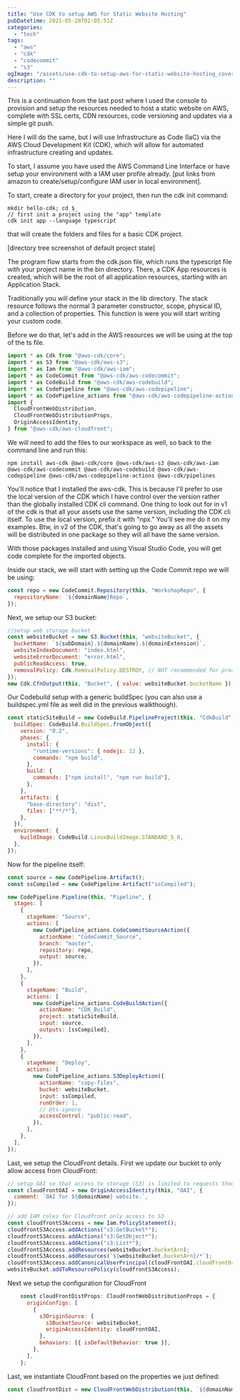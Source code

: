 ```yaml
---
title: "Use CDK to setup AWS for Static Website Hosting"
pubDatetime: 2021-05-28T02:05:51Z
categories:
  - "tech"
tags:
  - "aws"
  - "cdk"
  - "codecommit"
  - "s3"
ogImage: "/assets/use-cdk-to-setup-aws-for-static-website-hosting_cover.png"
description: ""
---
```


This is a continuation from the last post where I used the console to provision and setup the resources needed to host a static website on AWS, complete with SSL certs, CDN resources, code versioning and updates via a simple git push.

Here I will do the same, but I will use Infrastructure as Code (IaC) via the AWS Cloud Development Kit (CDK), which will allow for automated infrastructure creating and updates.

To start, I assume you have used the AWS Command Line Interface or have setup your environment with a IAM user profile already. \[put links from amazon to create/setup/configure IAM user in local environment\].

To start, create a directory for your project, then run the cdk init command:

```shell
mkdir hello-cdk; cd $_
// first init a project using the "app" template
cdk init app --language typescript
```

that will create the folders and files for a basic CDK project.

\[directory tree screenshot of default project state\]

The program flow starts from the cdk.json file, which runs the typescript file with your project name in the bin directory. There, a CDK App resources is created, which will be the root of all application resources, starting with an Application Stack.

Traditionally you will define your stack in the lib directory. The stack resource follows the normal 3 parameter constructor, scope, physical ID, and a collection of properties. This function is were you will start writing your custom code.

Before we do that, let's add in the AWS resources we will be using at the top of the ts file.

```javascript
import * as Cdk from "@aws-cdk/core";
import * as S3 from "@aws-cdk/aws-s3";
import * as Iam from "@aws-cdk/aws-iam";
import * as CodeCommit from "@aws-cdk/aws-codecommit";
import * as CodeBuild from "@aws-cdk/aws-codebuild";
import * as CodePipeline from "@aws-cdk/aws-codepipeline";
import * as CodePipeline_actions from "@aws-cdk/aws-codepipeline-actions";
import {
  CloudFrontWebDistribution,
  CloudFrontWebDistributionProps,
  OriginAccessIdentity,
} from "@aws-cdk/aws-cloudfront";
```

We will need to add the files to our workspace as well, so back to the command line and run this:

```shell
npm install aws-cdk @aws-cdk/core @aws-cdk/aws-s3 @aws-cdk/aws-iam @aws-cdk/aws-codecommit @aws-cdk/aws-codebuild @aws-cdk/aws-codepipeline @aws-cdk/aws-codepipeline-actions @aws-cdk/pipelines
```

You'll notice that I installed the aws-cdk. This is because I'll prefer to use the local version of the CDK which I have control over the version rather than the globally installed CDK cli command. One thing to look out for in v1 of the cdk is that all your assets use the same version, including the CDK cli itself. To use the local version, prefix it with "npx." You'll see me do it on my examples. Btw, in v2 of the CDK, that's going to go away as all the assets will be distributed in one package so they will all have the same version.

With those packages installed and using Visual Studio Code, you will get code complete for the imported objects.

Inside our stack, we will start with setting up the Code Commit repo we will be using:

```javascript
const repo = new CodeCommit.Repository(this, "WorkshopRepo", {
  repositoryName: `${domainName}Repo`,
});
```

Next, we setup our S3 bucket:

```javascript
//setup web storage bucket
const websiteBucket = new S3.Bucket(this, "websiteBucket", {
  bucketName: `${subDomain}.${domainName}.${domainExtension}`,
  websiteIndexDocument: "index.html",
  websiteErrorDocument: "error.html",
  publicReadAccess: true,
  removalPolicy: Cdk.RemovalPolicy.DESTROY, // NOT recommended for production code
});
new Cdk.CfnOutput(this, "Bucket", { value: websiteBucket.bucketName });
```

Our Codebuild setup with a generic buildSpec (you can also use a buildspec.yml file as well did in the previous walkthough).

```javascript
const staticSiteBuild = new CodeBuild.PipelineProject(this, "CdkBuild", {
  buildSpec: CodeBuild.BuildSpec.fromObject({
    version: "0.2",
    phases: {
      install: {
        "runtime-versions": { nodejs: 12 },
        commands: "npm build",
      },
      build: {
        commands: ["npm install", "npm run build"],
      },
    },
    artifacts: {
      "base-directory": "dist",
      files: ["**/*"],
    },
  }),
  environment: {
    buildImage: CodeBuild.LinuxBuildImage.STANDARD_5_0,
  },
});
```

Now for the pipeline itself:

```javascript
const source = new CodePipeline.Artifact();
const ssCompiled = new CodePipeline.Artifact("ssCompiled");

new CodePipeline.Pipeline(this, "Pipeline", {
  stages: [
    {
      stageName: "Source",
      actions: [
        new CodePipeline_actions.CodeCommitSourceAction({
          actionName: "CodeCommit_Source",
          branch: "master",
          repository: repo,
          output: source,
        }),
      ],
    },
    {
      stageName: "Build",
      actions: [
        new CodePipeline_actions.CodeBuildAction({
          actionName: "CDK_Build",
          project: staticSiteBuild,
          input: source,
          outputs: [ssCompiled],
        }),
      ],
    },
    {
      stageName: "Deploy",
      actions: [
        new CodePipeline_actions.S3DeployAction({
          actionName: "copy-files",
          bucket: websiteBucket,
          input: ssCompiled,
          runOrder: 1,
          // @ts-ignore
          accessControl: "public-read",
        }),
      ],
    },
  ],
});
```

Last, we setup the CloudFront details. First we update our bucket to only allow access from CloudFront:

```javascript
// setup OAI so that access to storage (S3) is limited to requests though cloudfront
const cloudFrontOAI = new OriginAccessIdentity(this, "OAI", {
  comment: `OAI for ${domainName} website.`,
});

// add IAM roles for Cloudfront only access to S3
const cloudfrontS3Access = new Iam.PolicyStatement();
cloudfrontS3Access.addActions("s3:GetBucket*");
cloudfrontS3Access.addActions("s3:GetObject*");
cloudfrontS3Access.addActions("s3:List*");
cloudfrontS3Access.addResources(websiteBucket.bucketArn);
cloudfrontS3Access.addResources(`${websiteBucket.bucketArn}/*`);
cloudfrontS3Access.addCanonicalUserPrincipal(cloudFrontOAI.cloudFrontOriginAccessIdentityS3CanonicalUserId);
websiteBucket.addToResourcePolicy(cloudfrontS3Access);
```

Next we setup the configuration for CloudFront

```javascript
    const cloudFrontDistProps: CloudFrontWebDistributionProps = {
      originConfigs: [
        {
          s3OriginSource: {
            s3BucketSource: websiteBucket,
            originAccessIdentity: cloudFrontOAI,
          },
          behaviors: [{ isDefaultBehavior: true }],
        },
      ],
    };
```

Last, we instantiate CloudFront based on the properties we just defined:

```javascript
const cloudfrontDist = new CloudFrontWebDistribution(this, `${domainName}-cfd`, cloudFrontDistProps);
```
